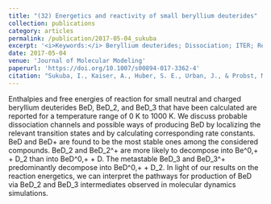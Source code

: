 ```yaml
---
title: "(32) Energetics and reactivity of small beryllium deuterides"
collection: publications
category: articles
permalink: /publication/2017-05-04_sukuba
excerpt: '<i>Keywords:</i> Beryllium deuterides; Dissociation; ITER; Reactivity; Quantum-chemical calculations; Molecular dynamics'
date: 2017-05-04
venue: 'Journal of Molecular Modeling'
paperurl: 'https://doi.org/10.1007/s00894-017-3362-4'
citation: "Sukuba, I., Kaiser, A., Huber, S. E., Urban, J., & Probst, M. (2017). Energetics and reactivity of small beryllium deuterides. <i>Journal of Molecular Modeling, 23</i>, 203."
---
```


Enthalpies and free energies of reaction for small neutral and charged beryllium deuterides BeD, BeD_2, and BeD_3 that have been calculated are reported for a temperature range of 0 K to 1000 K. We discuss probable dissociation channels and possible ways of producing BeD by localizing the relevant transition states and by calculating corresponding rate constants. BeD and BeD+ are found to be the most stable ones among the considered compounds. BeD_2 and BeD_2^+ are more likely to decompose into Be^0,+ + D_2 than into BeD^0,+ + D. The metastable BeD_3 and BeD_3^+ predominantly decompose into BeD^0,+ + D_2. In light of our results on the reaction energetics, we can interpret the pathways for production of BeD via BeD_2 and BeD_3 intermediates observed in molecular dynamics simulations.